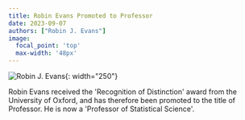 ```yaml
---
title: Robin Evans Promoted to Professor
date: 2023-09-07
authors: ["Robin J. Evans"]
image:
  focal_point: 'top'
  max-width: '48px'
---
```


![Robin J. Evans]({{site.baseurl}}/images/me.jpg){: width="250"}

Robin Evans received the 'Recognition of Distinction' award from the University
of Oxford, and has therefore been promoted to the title of Professor.  He is 
now a 'Professor of Statistical Science'.

